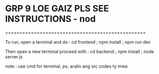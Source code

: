 # GRP 9 LOE GAIZ PLS SEE INSTRUCTIONS - nod

=================================================

To run, open a terminal and do :
cd frontend ; npm install ; npm run dev

Then open a new terminal proceed with :
cd backend ; npm install ; node server.js

note : use cmd for terminal, 
ps. aralin ang src codes
ty mwa
